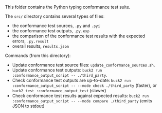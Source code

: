 This folder contains the Python typing conformance test suite.

The `src/` directory contains several types of files:
- the conformance test sources, `.py` and `.pyi`
- the conformance test outputs, `.py.exp`
- the comparison of the conformance test results with the expected errors, `.py.result`
- overall results, `results.json`

Commands (from this directory):
- Update conformance test source files: `update_conformance_sources.sh`.
- Update conformance test outputs: `buck2 run :conformance_output_script -- ./third_party`.
- Check conformance test outputs are up-to-date: `buck2 run :conformance_output_script -- --mode check ./third_party` (faster), or `buck2 test :conformance_output_test` (slower)
- Check conformance test results against expected results: `buck2 run :conformance_output_script -- --mode compare ./third_party` (emits JSON to stdout)
